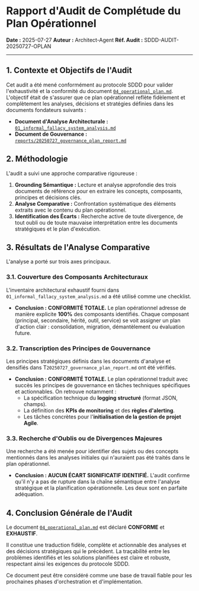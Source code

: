 # Rapport d'Audit de Complétude du Plan Opérationnel

**Date :** 2025-07-27
**Auteur :** Architect-Agent
**Réf. Audit :** SDDD-AUDIT-20250727-OPLAN

---

## 1. Contexte et Objectifs de l'Audit

Cet audit a été mené conformément au protocole SDDD pour valider l'exhaustivité et la conformité du document [`04_operational_plan.md`](../04_operational_plan.md). L'objectif était de s'assurer que ce plan opérationnel reflète fidèlement et complètement les analyses, décisions et stratégies définies dans les documents fondateurs suivants :

*   **Document d'Analyse Architecturale :** [`01_informal_fallacy_system_analysis.md`](../01_informal_fallacy_system_analysis.md)
*   **Document de Gouvernance :** [`reports/20250727_governance_plan_report.md`](./20250727_governance_plan_report.md)

## 2. Méthodologie

L'audit a suivi une approche comparative rigoureuse :

1.  **Grounding Sémantique :** Lecture et analyse approfondie des trois documents de référence pour en extraire les concepts, composants, principes et décisions clés.
2.  **Analyse Comparative :** Confrontation systématique des éléments extraits avec le contenu du plan opérationnel.
3.  **Identification des Écarts :** Recherche active de toute divergence, de tout oubli ou de toute mauvaise interprétation entre les documents stratégiques et le plan d'exécution.

## 3. Résultats de l'Analyse Comparative

L'analyse a porté sur trois axes principaux.

### 3.1. Couverture des Composants Architecturaux
L'inventaire architectural exhaustif fourni dans `01_informal_fallacy_system_analysis.md` a été utilisé comme une checklist.
*   **Conclusion :** **CONFORMITÉ TOTALE.** Le plan opérationnel adresse de manière explicite **100%** des composants identifiés. Chaque composant (principal, secondaire, hérité, outil, service) se voit assigner un plan d'action clair : consolidation, migration, démantèlement ou évaluation future.

### 3.2. Transcription des Principes de Gouvernance
Les principes stratégiques définis dans les documents d'analyse et densifiés dans T`20250727_governance_plan_report.md` ont été vérifiés.
*   **Conclusion :** **CONFORMITÉ TOTALE.** Le plan opérationnel traduit avec succès les principes de gouvernance en tâches techniques spécifiques et actionnables. On retrouve notamment :
    *   La spécification technique du **logging structuré** (format JSON, champs).
    *   La définition des **KPIs de monitoring** et des **règles d'alerting**.
    *   Les tâches concrètes pour l'**initialisation de la gestion de projet Agile**.

### 3.3. Recherche d'Oublis ou de Divergences Majeures
Une recherche a été menée pour identifier des sujets ou des concepts mentionnés dans les analyses initiales qui n'auraient pas été traités dans le plan opérationnel.
*   **Conclusion :** **AUCUN ÉCART SIGNIFICATIF IDENTIFIÉ.** L'audit confirme qu'il n'y a pas de rupture dans la chaîne sémantique entre l'analyse stratégique et la planification opérationnelle. Les deux sont en parfaite adéquation.

## 4. Conclusion Générale de l'Audit

Le document [`04_operational_plan.md`](../04_operational_plan.md) est déclaré **CONFORME** et **EXHAUSTIF**.

Il constitue une traduction fidèle, complète et actionnable des analyses et des décisions stratégiques qui le précèdent. La traçabilité entre les problèmes identifiés et les solutions planifiées est claire et robuste, respectant ainsi les exigences du protocole SDDD.

Ce document peut être considéré comme une base de travail fiable pour les prochaines phases d'orchestration et d'implémentation.